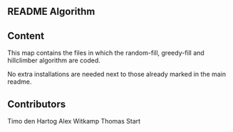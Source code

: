## README Algorithm

Content
--------

This map contains the files in which the random-fill, greedy-fill and hillclimber algorithm are coded.

No extra installations are needed next to those already marked in the main readme.

Contributors
---------
Timo den Hartog
Alex Witkamp
Thomas Start
